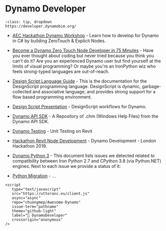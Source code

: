 # Dynamo Developer
```{admonition} Dynamo Developer
:class: tip, dropdown
https://developer.dynamobim.org/
```

- [AEC Hackathon Dynamo Workshop](https://github.com/radumg/AEC-hackathon-Dynamo-Workshop) - Learn how to develop for Dynamo in C# by building ZeroTouch & Explicit Nodes.

- [Become a Dynamo Zero Touch Node Developer in 75 Minutes](https://bimorph.com/wp-content/uploads/2018/11/BILT%20EUR%202018%20-%20Thomas%20Mahon%20-%20Session%201.5%20and%202.3%20-%20Handout.pdf) - Have you ever thought about coding but never tried because you think you can’t do
it? Are you an experienced Dynamo user but find yourself at the limits of visual
programming? Or maybe you're an IronPython wiz who feels strong-typed languages
are out-of-reach.

- [Design Script Language Guide](https://dynamobim.org/wp-content/links/DesignScriptGuide.pdf) - This is the documentation for the DesignScript programming language. DesignScript is dynamic, garbage-collected and associative language, and provides strong support for a flow based programming environment.

- [Design Script Presentation](https://github.com/Amoursol/dynamoDesignScript) - DesignScript workflows for Dynamo.

- [Dynamo API SDK](https://github.com/chuongmep/Dynamo-api-chms) - A Repository of .chm (Windows Help Files) from the Dynamo API SDK. 

- [Dynamo Testing](https://github.com/DynamoDS/RevitTestFramework) - Unit Testing on Revit 

- [Hackathon Revit Node Development](https://alvpickmans.github.io/DynamoDevelopment-London-Hackathon-2019/03-ZeroTouch/04-RevitNodeDevelopment.html) - Dynamo Development - London Hackathon 2019.

- [Dynamo Python 3](https://github.com/DynamoDS/Dynamo/wiki/Work-in-progress-to-improve-Python-3-support) - This document lists issues we detected related to compatibility between Iron Python 2.7 and CPython 3.8 (via Python.NET) engines. Next to each issue we provide a status of it:

- [Python Migration](https://github.com/DynamoDS/Dynamo/wiki/Python-0.6.3-to-0.7.x-Migration) - ...


```{raw} html
<script
   type="text/javascript"
   src="https://utteranc.es/client.js"
   async="async"
   repo="chuongmep/Awesome-Dynamo"
   issue-term="pathname"
   theme="github-light"
   label="💬 DynamoDeveloper"
   crossorigin="anonymous"
/>
```
